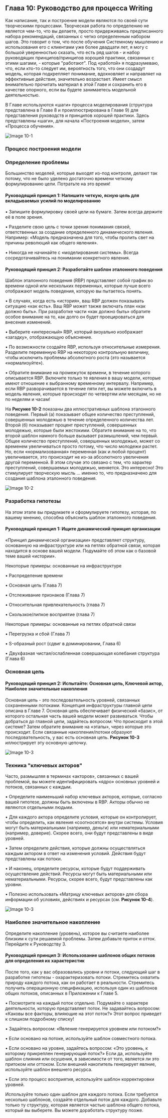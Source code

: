 ## Глава 10: Руководство для процесса Writing

Как написание, так и построение модели являются по своей сути творческими процессами. Творческая работа по определению не является чем-то, что вы делаете, просто придерживаясь предписанного набора рекомендаций, связанных с четко определенным набором шагов. Это говорит о том, что после обучения Системному мышлению и использования его с клиентами уже более двадцати лет, я могу с большой уверенностью сказать, что есть ряд шагов - и набор руководящих принципов/принципов хорошей практики, связанных с этими шагами, - которые "работают". Под «работой» я подразумеваю, что, если кто-то следует им, вероятность того, что они создадут модель, которая подкрепляет понимание, вдохновляет и направляет на эффективные действия, значительно возрастает. Имеет смысл внимательно прочитать материал в этой Главе и сохранить его в качестве опорного, если вы будете занимаетесь модельной деятельностью.

В Главе используются «шаги» процесса моделирования (структура представлена в Главе 8 и проиллюстрирована в Главе 9) для представления руководств и принципов хорошей практики. Здесь представлены «шаги», для начала «Построения модели», затем «Процесса обучения».

![Image 10-1](https://github.com/postlogist/systemsthinking/blob/master/stella/Chapter10/Image%2010-1.png?raw=true)

### Процесс построения модели
### Определение проблемы

Большинство моделей, которые выходят из-под контроля, делают так потому, что не было уделено достаточно времени четкому формулированию цели. Потратьте на это время!

#### Руководящий принцип 1: Напишите четкую, ясную цель для вкладываемых усилий по моделированию

• Запишите формулировку своей цели на бумаге. Затем всегда держите её в поле зрения.

• Разделите свою цель с точки зрения понимания связей, ответственных за создание определенного динамического явления. Например: «Модель предназначена для того, чтобы пролить свет на причины революций как общего явления».

• Никогда не начинайте с «моделирования системы». Всегда сосредотачивайтесь на понимании конкретного явления.

#### Руководящий принцип 2: Разработайте шаблон эталонного поведения

Шаблон эталонного поведения (RBP) представляет собой график во времени одной или нескольких переменных, которые лучше всего отображают модель поведения, которую вы пытаетесь понять.

• В случаях, когда есть «история», ваш RBP должен показывать ситуацию «как есть». Ваш RBP может также включать план «как должно быть». При разработке части «как должно быть» обратите особое внимание на то, как долго он будет проецироваться для внесения изменений.

• Выберите «интересный» RBP, который визуально изображает «загадку», отображающую объяснение.

• По возможности создайте RBP, используя относительные измерения. Разделите переменную RBP на некоторую контрольную величину, чтобы исключить проблемы абсолютного роста (это называется «нормализуйте»).

• Обратите внимание на промежуток времени, в течение которого описывается RBP. Включите только те явления в вашу модели, которые имеют отношение к выбранному временному интервалу. Например, если RBP разворачивается в течение пяти лет, вы можете включить в модель явления, которые происходят по четвертям или месяцам, но не по неделям и часам!

На **Рисунке 10-2** показаны два иллюстративных шаблона эталонного поведения. Первый (а) показывает общее количество преступлений, совершенных молодежью в течение определенного количества лет. Второй (б) показывает процент преступлений, совершенных молодежью, которые были жестокими. Обратите внимание на то, что второй шаблон намного больше вызывает размышлений, чем первый. Общее количество преступлений, совершенных молодежью, может со временем увеличиваться просто потому, что число молодежи растет. Но, если «нормализованная» переменная (как и любой процент) увеличивается, это происходит не из-за абсолютного увеличения другой переменной. В этом случае это связано с тем, что характер преступлений, совершаемых молодежью, меняется. Это интересно! Это стимулирует творческую мысль ... именно то, что предназначено для создания шаблона эталонного поведения.

![Image 10-2](https://github.com/postlogist/systemsthinking/blob/master/stella/Chapter10/Image%2010-2.png?raw=true)

### Разработка гипотезы

На этом этапе вы придумаете и сформулируете гипотезу, которая, по вашему мнению, способна объяснить шаблон эталонного поведения.

#### Руководящий принцип 1: Ищите динамический принцип организации

«Принцип динамической организации» представляет структуру, основанную на инфраструктуре или на петлях обратной связи, которая находится в основе вашей модели. Подумайте об этом как о базовой теме вашей «истории».

Некоторые примеры: основанные на инфраструктуре

•	Распределение времени

• Основная цепь (Глава 7)

• Отслеживание признаков (Глава 7)

• Относительная привлекательность (глава 7)

• Скользкое/липкое восприятие (глава 7)

Некоторые примеры: основанные на петлях обратной связи

• Перегрузка и сбой (Глава 7)

• S-образный рост (сдвиг в доминировании, Глава 6)

• Двухфазная чистая/ослабленная совершающая колебания структура (Глава 6)

### Основная цепь

#### Руководящий принцип 2: Испытайте: Основная цепь, Ключевой актор, Наиболее значительные накопления

Основная цепь - это последовательность уровней, связанных сохраненными потоками. Концепция инфраструктуры главной цепи описана в Главе 7. Основная цепь обеспечивает физический «базис», от которого остальная часть вашей модели может развиваться. Чтобы добраться до главной цепи, задайтесь вопросом: Что происходит в этой системе? Затем обратите внимание на «этапы», через которые это происходит. Если связанные накопления/потоки образуют последовательность, у вас есть основная цепь. **Рисунок 10-3** иллюстрирует эту основную цепочку.

![Image 10-3](https://github.com/postlogist/systemsthinking/blob/master/stella/Chapter10/Image%2010-3....png?raw=true)

### Техника "ключевых акторов"

Часто, размышляя в терминах «акторов», связанных с вашей проблемой, вы можете идентифицировать «ядро» основных уровней и потоков, связанных с каждым.

• Определите наименьший набор ключевых акторов, которые, согласно вашей гипотезе, должны быть включены в RBP. Акторы обычно не являются отдельными людьми.

• Для каждого актора определите условия, которые он контролирует, чтобы определить, как явления «соотносятся» внутри системы. Условия могут быть материальными (например, деньги) или нематериальными (например, доверие). Скорее всего, они будут представлены в виде уровней.

• Затем определите действия, которые должны осуществляться каждым актором в ответ на изменения условий. Действия будут представлены как потоки.

• И наконец, определите ресурсы, которые будут поддерживать осуществление действий. Ресурсы могут быть материальными или нематериальными. Ресурсы, скорее всего, будут представлены как уровни.

• Полезно использовать «Матрицу ключевых акторов» для сбора информации об условиях, действиях и ресурсах (см. **Рисунок 10-4**).

![Image 10-3](https://github.com/postlogist/systemsthinking/blob/master/stella/Chapter10/Image%2010-4.png?raw=true)

### Наиболее значительное накопление

Определите накопление (уровень), которое вы считаете наиболее близким к сути решаемой проблемы. Затем добавьте приток и отток. Перейдите к Руководству 3.

#### Руководящий принцип 3: Использование шаблонов общих потоков для определения их характеристик 

После того, как у вас образовались уровни и потоки, следующий шаг в разработке гипотезы - охарактеризовать потоки. Стремитесь охватить природу каждого потока, как он работает в реальности. Стремитесь получить операционную спецификацию, используя один из шаблонов общих потоков, описанных в Приложении к Главе 5.

• Посмотрите на каждый поток отдельно. Подумайте о характере деятельности, которую представляет поток. Не задавайтесь вопросом: «Каковы все факторы, влияющие на этот поток?» Этот вопрос приведет к слишком подробному списку!

• Задайтесь вопросом: «Явление генерируется уровнем или потоком?»

• Если основано на потоке, используйте шаблон совместного потока.

• Если основано на уровне, задайтесь вопросом: «Это уровень, к которому прикреплен генерирующий поток?» Если да, используйте шаблон слияния или осушения, в зависимости от того, является ли это притоком или оттоком. Если внешний накопитель генерирует явлние, используйте шаблон внешнего ресурса.

• Если это процесс восприятия, используйте шаблон корректировки уровней.

Используйте только один шаблон для каждого потока. Если требуется несколько шаблонов, создайте отдельный поток для каждого. Добавьте только ту структуру, которая является частью шаблона общего потока, который вы выберете. Вы можете доработать структуру позже.










